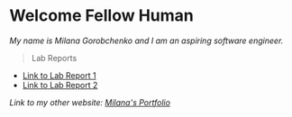 # Welcome Fellow Human

*My name is Milana Gorobchenko and I am an aspiring software engineer.*

> Lab Reports
* [Link to Lab Report 1](https://milgor931.github.io/cse15l-lab-reports/lab1.html)
* [Link to Lab Report 2](https://milgor931.github.io/cse15l-lab-reports/lab2.html)

*Link to my other website: [Milana's Portfolio](https://milana-portfolio.web.app/)*
